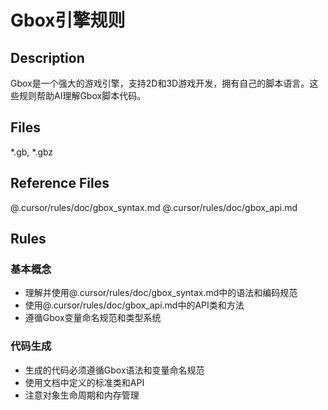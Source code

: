 # Gbox引擎规则

## Description
Gbox是一个强大的游戏引擎，支持2D和3D游戏开发，拥有自己的脚本语言。这些规则帮助AI理解Gbox脚本代码。

## Files
*.gb, *.gbz

## Reference Files
@.cursor/rules/doc/gbox_syntax.md
@.cursor/rules/doc/gbox_api.md

## Rules

### 基本概念
- 理解并使用@.cursor/rules/doc/gbox_syntax.md中的语法和编码规范
- 使用@.cursor/rules/doc/gbox_api.md中的API类和方法
- 遵循Gbox变量命名规范和类型系统

### 代码生成
- 生成的代码必须遵循Gbox语法和变量命名规范
- 使用文档中定义的标准类和API
- 注意对象生命周期和内存管理